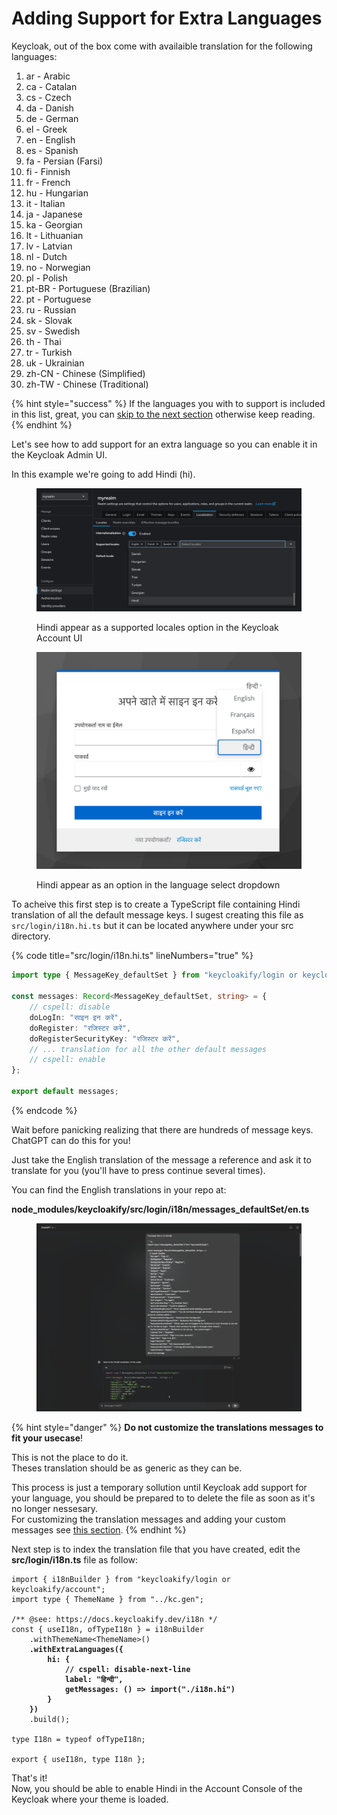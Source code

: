 # Adding Support for Extra Languages

Keycloak, out of the box come with availaible translation for the following languages:

1. ar - Arabic
2. ca - Catalan
3. cs - Czech
4. da - Danish
5. de - German
6. el - Greek
7. en - English
8. es - Spanish
9. fa - Persian (Farsi)
10. fi - Finnish
11. fr - French
12. hu - Hungarian
13. it - Italian
14. ja - Japanese
15. ka - Georgian
16. lt - Lithuanian
17. lv - Latvian
18. nl - Dutch
19. no - Norwegian
20. pl - Polish
21. pt-BR - Portuguese (Brazilian)
22. pt - Portuguese
23. ru - Russian
24. sk - Slovak
25. sv - Swedish
26. th - Thai
27. tr - Turkish
28. uk - Ukrainian
29. zh-CN - Chinese (Simplified)
30. zh-TW - Chinese (Traditional)

{% hint style="success" %}
If the languages you with to support is included in this list, great, you can [skip to the next section](previewing-your-pages-in-different-languages.md) otherwise keep reading.
{% endhint %}

Let's see how to add support for an extra language so you can enable it in the Keycloak Admin UI.

In this example we're going to add Hindi (hi).

<figure><img src="../../.gitbook/assets/image (12).png" alt=""><figcaption><p>Hindi appear as a supported locales option in the Keycloak Account UI</p></figcaption></figure>

<figure><img src="../../.gitbook/assets/image (13).png" alt=""><figcaption><p>Hindi appear as an option in the language select dropdown</p></figcaption></figure>

To acheive this first step is to create a TypeScript file containing Hindi translation of all the default message keys. I sugest creating this file as `src/login/i18n.hi.ts` but it can be located anywhere under your src directory.

{% code title="src/login/i18n.hi.ts" lineNumbers="true" %}
```typescript
import type { MessageKey_defaultSet } from "keycloakify/login or keycloakify/accont";

const messages: Record<MessageKey_defaultSet, string> = {
    // cspell: disable
    doLogIn: "साइन इन करें",
    doRegister: "रजिस्टर करें",
    doRegisterSecurityKey: "रजिस्टर करें",
    // ... translation for all the other default messages
    // cspell: enable
};

export default messages;
```
{% endcode %}

Wait before panicking realizing that there are hundreds of message keys. ChatGPT can do this for you!

Just take the English translation of the message a reference and ask it to translate for you (you'll have to press continue several times).

You can find the English translations in your repo at:

**node\_modules/keycloakify/src/login/i18n/messages\_defaultSet/en.ts**

<figure><img src="../../.gitbook/assets/image (14).png" alt=""><figcaption></figcaption></figure>

{% hint style="danger" %}
**Do not customize the translations messages to fit your usecase**!

This is not the place to do it.\
Theses translation should be as generic as they can be.

This process is just a temporary sollution until Keycloak add support for your language, you should be prepared to to delete the file as soon as it's no longer nessesary.\
For customizing the translation messages and adding your custom messages see [this section](adding-new-translation-messages-or-changing-the-default-ones.md).
{% endhint %}

Next step is to index the translation file that you have created, edit the **src/login/i18n.ts** file as follow:

<pre class="language-typescript" data-title="src/login/i18n.ts"><code class="lang-typescript">import { i18nBuilder } from "keycloakify/login or keycloakify/account";
import type { ThemeName } from "../kc.gen";

/** @see: https://docs.keycloakify.dev/i18n */
const { useI18n, ofTypeI18n } = i18nBuilder
    .withThemeName&#x3C;ThemeName>()
<strong>    .withExtraLanguages({
</strong><strong>        hi: {
</strong><strong>            // cspell: disable-next-line
</strong><strong>            label: "हिन्दी",
</strong><strong>            getMessages: () => import("./i18n.hi")
</strong><strong>        }
</strong><strong>    })
</strong>    .build();

type I18n = typeof ofTypeI18n;

export { useI18n, type I18n };
</code></pre>

That's it!\
Now, you should be able to enable Hindi in the Account Console of the Keycloak where your theme is loaded.

